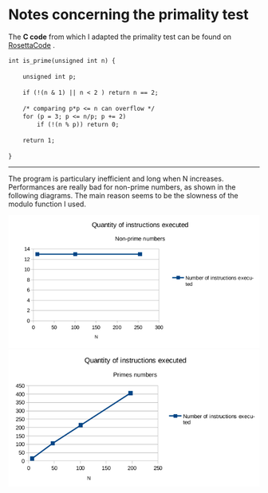 # Notes concerning the primality test

The __C code__ from which I adapted the primality test can be found on [RosettaCode](http://rosettacode.org/wiki/Primality_by_trial_division#C) .

    int is_prime(unsigned int n) {
  
        unsigned int p;

        if (!(n & 1) || n < 2 ) return n == 2;

        /* comparing p*p <= n can overflow */
        for (p = 3; p <= n/p; p += 2)
            if (!(n % p)) return 0;

        return 1;
    
    }

***

The program is particulary inefficient and long when N increases. Performances are really bad for
non-prime numbers, as shown in the following diagrams. The main reason seems to be the slowness
of the modulo function I used.

<div style="text-align:center"><img src=/assets/N_instructions_not_primes.png /></div>

<div style="text-align:center"><img src=/assets/N_instructions_primes.png /></div>
